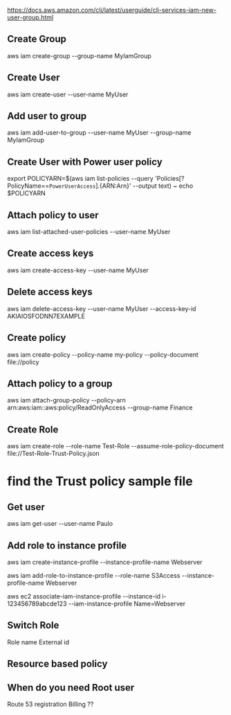 https://docs.aws.amazon.com/cli/latest/userguide/cli-services-iam-new-user-group.html

## Create Group
aws iam create-group --group-name MyIamGroup

## Create User 
aws iam create-user --user-name MyUser

## Add user to group 
aws iam add-user-to-group --user-name MyUser --group-name MyIamGroup

## Create User with Power user policy 
export POLICYARN=$(aws iam list-policies --query 'Policies[?PolicyName==`PowerUserAccess`].{ARN:Arn}' --output text)       ~
echo $POLICYARN

## Attach policy to user 
aws iam list-attached-user-policies --user-name MyUser

## Create access keys 
aws iam create-access-key --user-name MyUser

## Delete access keys 
aws iam delete-access-key --user-name MyUser --access-key-id AKIAIOSFODNN7EXAMPLE

## Create policy 
aws iam create-policy --policy-name my-policy --policy-document file://policy

## Attach policy to a group 
aws iam attach-group-policy --policy-arn arn:aws:iam::aws:policy/ReadOnlyAccess --group-name Finance

## Create Role 
aws iam create-role --role-name Test-Role --assume-role-policy-document file://Test-Role-Trust-Policy.json
# find the Trust policy sample file 

## Get user 
aws iam get-user --user-name Paulo

## Add role to instance profile 
aws iam create-instance-profile --instance-profile-name Webserver

aws iam add-role-to-instance-profile --role-name S3Access --instance-profile-name Webserver

aws ec2 associate-iam-instance-profile --instance-id i-123456789abcde123 --iam-instance-profile Name=Webserver

## Switch Role 
Role name 
External id 

## Resource based policy 

## When do you need Root user 
Route 53 registration 
Billing ??
